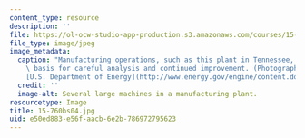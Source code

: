 ```yaml
---
content_type: resource
description: ''
file: https://ol-ocw-studio-app-production.s3.amazonaws.com/courses/15-760b-introduction-to-operations-management-spring-2004/e50ed883e56faacb6e2b786972795623_15-760bs04.jpg
file_type: image/jpeg
image_metadata:
  caption: "Manufacturing operations, such as this plant in Tennessee, can be the\
    \ basis for careful analysis and continued improvement. (Photograph courtesy of\_\
    [U.S. Department of Energy](http://www.energy.gov/engine/content.do).)"
  credit: ''
  image-alt: Several large machines in a manufacturing plant.
resourcetype: Image
title: 15-760bs04.jpg
uid: e50ed883-e56f-aacb-6e2b-786972795623
---
```

